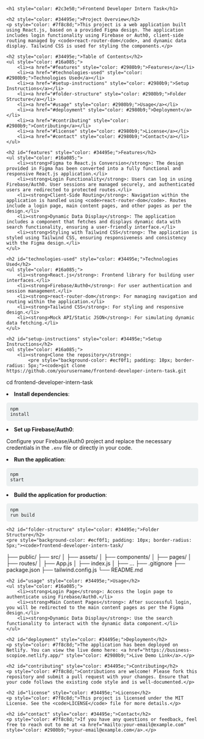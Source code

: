 
    <h1 style="color: #2c3e50;">Frontend Developer Intern Task</h1>

    <h2 style="color: #34495e;">Project Overview</h2>
    <p style="color: #7f8c8d;">This project is a web application built using React.js, based on a provided Figma design. The application includes login functionality using Firebase or Auth0, client-side routing managed by <code>react-router-dom</code>, and dynamic data display. Tailwind CSS is used for styling the components.</p>

    <h2 style="color: #34495e;">Table of Contents</h2>
    <ul style="color: #16a085;">
        <li><a href="#features" style="color: #2980b9;">Features</a></li>
        <li><a href="#technologies-used" style="color: #2980b9;">Technologies Used</a></li>
        <li><a href="#setup-instructions" style="color: #2980b9;">Setup Instructions</a></li>
        <li><a href="#folder-structure" style="color: #2980b9;">Folder Structure</a></li>
        <li><a href="#usage" style="color: #2980b9;">Usage</a></li>
        <li><a href="#deployment" style="color: #2980b9;">Deployment</a></li>
        <li><a href="#contributing" style="color: #2980b9;">Contributing</a></li>
        <li><a href="#license" style="color: #2980b9;">License</a></li>
        <li><a href="#contact" style="color: #2980b9;">Contact</a></li>
    </ul>

    <h2 id="features" style="color: #34495e;">Features</h2>
    <ul style="color: #16a085;">
        <li><strong>Figma to React.js Conversion</strong>: The design provided in Figma has been converted into a fully functional and responsive React.js application.</li>
        <li><strong>Login Functionality</strong>: Users can log in using Firebase/Auth0. User sessions are managed securely, and authenticated users are redirected to protected routes.</li>
        <li><strong>Client-Side Routing</strong>: Navigation within the application is handled using <code>react-router-dom</code>. Routes include a login page, main content pages, and other pages as per the design.</li>
        <li><strong>Dynamic Data Display</strong>: The application includes a component that fetches and displays dynamic data with search functionality, ensuring a user-friendly interface.</li>
        <li><strong>Styling with Tailwind CSS</strong>: The application is styled using Tailwind CSS, ensuring responsiveness and consistency with the Figma design.</li>
    </ul>

    <h2 id="technologies-used" style="color: #34495e;">Technologies Used</h2>
    <ul style="color: #16a085;">
        <li><strong>React.js</strong>: Frontend library for building user interfaces.</li>
        <li><strong>Firebase/Auth0</strong>: For user authentication and session management.</li>
        <li><strong>react-router-dom</strong>: For managing navigation and routing within the application.</li>
        <li><strong>Tailwind CSS</strong>: For styling and responsive design.</li>
        <li><strong>Mock API/Static JSON</strong>: For simulating dynamic data fetching.</li>
    </ul>

    <h2 id="setup-instructions" style="color: #34495e;">Setup Instructions</h2>
    <ol style="color: #16a085;">
        <li><strong>Clone the repository</strong>:
            <pre style="background-color: #ecf0f1; padding: 10px; border-radius: 5px;"><code>git clone https://github.com/yourusername/frontend-developer-intern-task.git
cd frontend-developer-intern-task
            </code></pre>
        </li>
        <li><strong>Install dependencies</strong>:
            <pre style="background-color: #ecf0f1; padding: 10px; border-radius: 5px;"><code>npm install</code></pre>
        </li>
        <li><strong>Set up Firebase/Auth0</strong>: 
            <p>Configure your Firebase/Auth0 project and replace the necessary credentials in the <code>.env</code> file or directly in your code.</p>
        </li>
        <li><strong>Run the application</strong>:
            <pre style="background-color: #ecf0f1; padding: 10px; border-radius: 5px;"><code>npm start</code></pre>
        </li>
        <li><strong>Build the application for production</strong>:
            <pre style="background-color: #ecf0f1; padding: 10px; border-radius: 5px;"><code>npm run build</code></pre>
        </li>
    </ol>

    <h2 id="folder-structure" style="color: #34495e;">Folder Structure</h2>
    <pre style="background-color: #ecf0f1; padding: 10px; border-radius: 5px;"><code>frontend-developer-intern-task/
├── public/
├── src/
│   ├── assets/
│   ├── components/
│   ├── pages/
│   ├── routes/
│   ├── App.js
│   ├── index.js
│   ├── ...
├── .gitignore
├── package.json
├── tailwind.config.js
└── README.md
    </code></pre>

    <h2 id="usage" style="color: #34495e;">Usage</h2>
    <ul style="color: #16a085;">
        <li><strong>Login Page</strong>: Access the login page to authenticate using Firebase/Auth0.</li>
        <li><strong>Main Content Pages</strong>: After successful login, you will be redirected to the main content pages as per the Figma design.</li>
        <li><strong>Dynamic Data Display</strong>: Use the search functionality to interact with the dynamic data component.</li>
    </ul>

    <h2 id="deployment" style="color: #34495e;">Deployment</h2>
    <p style="color: #7f8c8d;">The application has been deployed on Netlify. You can view the live demo here: <a href="https://business-scopioe.netlify.app/" style="color: #2980b9;">Live Demo Link</a>.</p>

    <h2 id="contributing" style="color: #34495e;">Contributing</h2>
    <p style="color: #7f8c8d;">Contributions are welcome! Please fork this repository and submit a pull request with your changes. Ensure that your code follows the existing code style and is well-documented.</p>

    <h2 id="license" style="color: #34495e;">License</h2>
    <p style="color: #7f8c8d;">This project is licensed under the MIT License. See the <code>LICENSE</code> file for more details.</p>

    <h2 id="contact" style="color: #34495e;">Contact</h2>
    <p style="color: #7f8c8d;">If you have any questions or feedback, feel free to reach out to me at <a href="mailto:your-email@example.com" style="color: #2980b9;">your-email@example.com</a>.</p>


